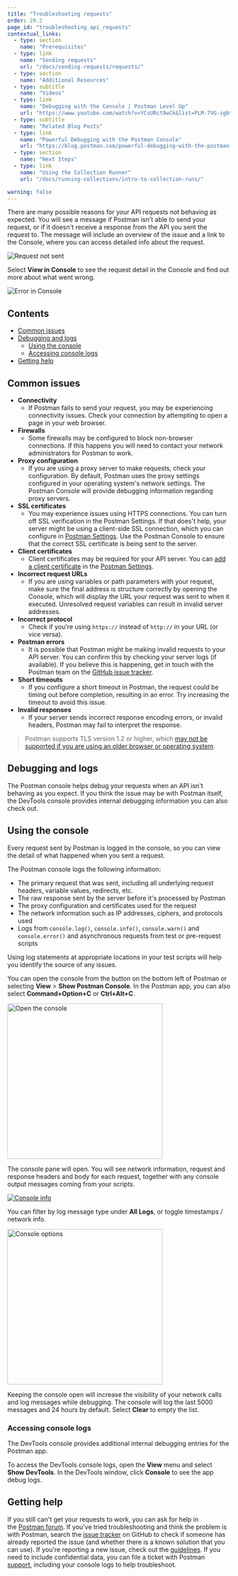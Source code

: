 ```yaml
---
title: "Troubleshooting requests"
order: 29.2
page_id: "troubleshooting_api_requests"
contextual_links:
  - type: section
    name: "Prerequisites"
  - type: link
    name: "Sending requests"
    url: "/docs/sending-requests/requests/"
  - type: section
    name: "Additional Resources"
  - type: subtitle
    name: "Videos"
  - type: link
    name: "Debugging with the Console | Postman Level Up"
    url: "https://www.youtube.com/watch?v=YCsURct9wCk&list=PLM-7VG-sgbtC5tNXxd28cmePSa9BYwqeU&index=9"
  - type: subtitle
    name: "Related Blog Posts"
  - type: link
    name: "Powerful Debugging with the Postman Console"
    url: "https://blog.postman.com/powerful-debugging-with-the-postman-console/"
  - type: section
    name: "Next Steps"
  - type: link
    name: "Using the Collection Runner"
    url: "/docs/running-collections/intro-to-collection-runs/"

warning: false
---
```


There are many possible reasons for your API requests not behaving as expected. You will see a message if Postman isn't able to send your request, or if it doesn't receive a response from the API you sent the request to. The message will include an overview of the issue and a link to the Console, where you can access detailed info about the request.

![Request not sent](https://assets.postman.com/postman-docs/response-error-console-link-v8.jpg)

Select __View in Console__ to see the request detail in the Console and find out more about what went wrong.

![Error in Console](https://assets.postman.com/postman-docs/console-pane-opened-from-response-v8.jpg)

## Contents

* [Common issues](#common-issues)
* [Debugging and logs](#debugging-and-logs)
    * [Using the console](#using-the-console)
    * [Accessing console logs](#accessing-console-logs)
* [Getting help](#getting-help)

## Common issues

* __Connectivity__
    * If Postman fails to send your request, you may be experiencing connectivity issues. Check your connection by attempting to open a page in your web browser.
* __Firewalls__
    * Some firewalls may be configured to block non-browser connections. If this happens you will need to contact your network administrators for Postman to work.
* __Proxy configuration__
    * If you are using a proxy server to make requests, check your configuration. By default, Postman uses the proxy settings configured in your operating system's network settings. The Postman Console will provide debugging information regarding proxy servers.
* __SSL certificates__
    * You may experience issues using HTTPS connections. You can turn off SSL verification in the Postman Settings. If that does't help, your server might be using a client-side SSL connection, which you can configure in [Postman Settings](/docs/getting-started/settings/). Use the Postman Console to ensure that the correct SSL certificate is being sent to the server.
* __Client certificates__
    * Client certificates may be required for your API server. You can [add a client certificate](/docs/sending-requests/certificates/) in the [Postman Settings](/docs/getting-started/settings/).
* __Incorrect request URLs__
    * If you are using variables or path parameters with your request, make sure the final address is structure correctly by opening the Console, which will display the URL your request was sent to when it executed. Unresolved request variables can result in invalid server addresses.
* __Incorrect protocol__
    * Check if you're using `https://` instead of `http://` in your URL (or vice versa).
* __Postman errors__
    * It is possible that Postman might be making invalid requests to your API server. You can confirm this by checking your server logs (if available). If you believe this is happening, get in touch with the Postman team on the [GitHub issue tracker](https://github.com/postmanlabs/postman-app-support/issues).
* __Short timeouts__
    * If you configure a short timeout in Postman, the request could be timing out before completion, resulting in an error. Try increasing the timeout to avoid this issue.
* __Invalid responses__
    * If your server sends incorrect response encoding errors, or invalid headers, Postman may fail to interpret the response.

> Postman supports TLS version 1.2 or higher, which [may not be supported if you are using an older browser or operating system](https://support.postman.com/hc/en-us/articles/360041392573-Deprecating-TLS-1-0-and-TLS-1-1).

## Debugging and logs

The Postman console helps debug your requests when an API isn't behaving as you expect. If you think the issue may be with Postman itself, the DevTools console provides internal debugging information you can also check out.

## Using the console

Every request sent by Postman is logged in the console, so you can view the detail of what happened when you sent a request.

The Postman console logs the following information:

* The primary request that was sent, including all underlying request headers, variable values, redirects, etc.
* The raw response sent by the server before it's processed by Postman
* The proxy configuration and certificates used for the request
* The network information such as IP addresses, ciphers, and protocols used
* Logs from `console.log()`, `console.info()`, `console.warn()` and `console.error()` and asynchronous requests from test or pre-request scripts

Using log statements at appropriate locations in your test scripts will help you identify the source of any issues.

You can open the console from the button on the bottom left of Postman or selecting __View__ &gt; __Show Postman Console__. In the Postman app, you can also select **Command+Option+C** or **Ctrl+Alt+C**.

<img alt="Open the console" src="https://assets.postman.com/postman-docs/console-pane-button.jpg" width="350px"/>

The console pane will open. You will see network information, request and response headers and body for each request, together with any console output messages coming from your scripts.

[![Console info](https://assets.postman.com/postman-docs/console-logs-in-pane-v8.jpg)](https://assets.postman.com/postman-docs/console-logs-in-pane-v8.jpg)

You can filter by log message type under **All Logs**, or toggle timestamps / network info.

<img alt="Console options" src="https://assets.postman.com/postman-docs/console-pane-log-options-v8.jpg" width="350px"/>

Keeping the console open will increase the visibility of your network calls and log messages while debugging. The console will log the last 5000 messages and 24 hours by default. Select __Clear__ to empty the list.

### Accessing console logs

The DevTools console provides additional internal debugging entries for the Postman app.

To access the DevTools console logs, open the __View__ menu and select __Show DevTools__. In the DevTools window, click __Console__ to see the app debug logs.

## Getting help

If you still can't get your requests to work, you can ask for help in the [Postman forum](https://community.postman.com/). If you've tried troubleshooting and think the problem is with Postman, search the [issue tracker](https://github.com/postmanlabs/postman-app-support/issues) on GitHub to check if someone has already reported the issue (and whether there is a known solution that you can use). If you're reporting a new issue, check out the [guidelines](https://github.com/postmanlabs/postman-app-support/#guidelines-for-reporting-issues). If you need to include confidential data, you can file a ticket with Postman [support](https://support.getpostman.com/hc), including your console logs to help troubleshoot.
